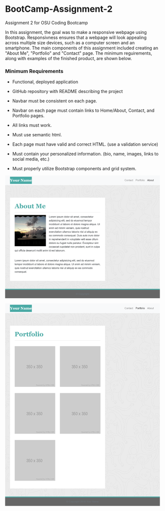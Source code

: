 # BootCamp-Assignment-2
Assignment 2 for OSU Coding Bootcamp

In this assignment, the goal was to make a responsive webpage using Bootstrap. Responsivness ensures that a webpage will look appealing across multiple size devices, such as a computer screen and an smartphone. The main components of this assignment included creating an "About Me", "Portfolio" and "Contact" page. The minimum reguirements, along with examples of the finished product, are shown below.

### Minimum Requirements

* Functional, deployed application

* GitHub repository with README describing the project

* Navbar must be consistent on each page.

* Navbar on each page must contain links to Home/About, Contact, and Portfolio pages.

* All links must work.

* Must use semantic html.

* Each page must have valid and correct HTML. (use a validation service)

* Must contain your personalized information. (bio, name, images, links to social media, etc.)

* Must properly utilize Bootstrap components and grid system.

![](https://github.com/Maniac-i/BootCamp-Assignment-2/blob/main/Images/992-index.png?raw=true)

![](https://github.com/Maniac-i/BootCamp-Assignment-2/blob/main/Images/992-portfolio.png?raw=true)

